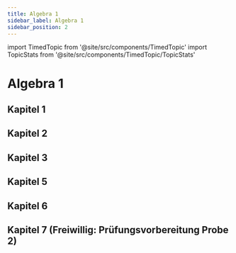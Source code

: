 ```yaml
---
title: Algebra 1
sidebar_label: Algebra 1
sidebar_position: 2
---
```


import TimedTopic from '@site/src/components/TimedTopic'
import TopicStats from '@site/src/components/TimedTopic/TopicStats'


# Algebra 1

<TopicStats firstDayOfWeek="Fr" />

## Kapitel 1
<TimedTopic webKey="915b28a8-0722-4f72-93b9-dd7ef6f7537d" topic="Kapitel 1" firstDayOfWeek="Fr" />


## Kapitel 2
<TimedTopic webKey="16d653a0-92ad-4530-8a79-78dca5972e22" topic="Kapitel 2" firstDayOfWeek="Fr"/>


## Kapitel 3
<TimedTopic webKey="23f279a3-5eb5-4557-989d-bc9be25bfc58" topic="Kapitel 3" firstDayOfWeek="Fr" />

## Kapitel 5
<TimedTopic webKey="f56d9901-f3c5-405f-85d5-3efedff22a62" topic="Kapitel 5" firstDayOfWeek="Fr"/>

## Kapitel 6
<TimedTopic webKey="81d29bab-40f2-4ec9-bcc9-80710b23aca3" topic="Kapitel 6" firstDayOfWeek="Fr"/>


## Kapitel 7 (Freiwillig: Prüfungsvorbereitung Probe 2)
<TimedTopic webKey="96b8a471-b2a7-4230-8223-1128205f07da" topic="Kapitel 7" firstDayOfWeek="Fr"/>
